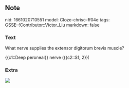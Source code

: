 ## Note
nid: 1661020710551
model: Cloze-chrisc-ff04e
tags: GSSE::!Contributor::Victor_Liu
markdown: false

### Text
What nerve supplies the extensor digitorum brevis muscle?
<div>
  {{c1::Deep peroneal}} nerve ({{c2::S1, 2}})
</div>

### Extra
<img src="paste-511379d0698e8e06fd666199ca8c10415f0651f6.jpg">
